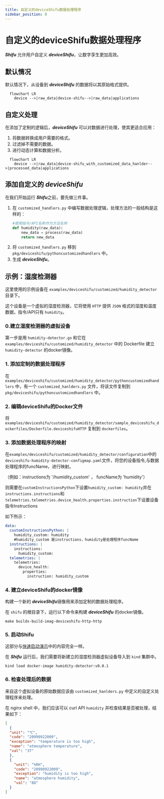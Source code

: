 ```yaml
---
title: 自定义的deviceShifu数据处理程序
sidebar_position: 0
---
```


# 自定义的deviceShifu数据处理程序

***Shifu*** 允许用户自定义 ***deviceShifu***，让数字孪生更加高效。

## 默认情况

默认情况下，从设备到 ***deviceShifu*** 的数据将以其原始格式提供。

```mermaid
  flowchart LR
    device -->|raw_data|device-shifu-->|raw_data|applications
```

## 自定义处理

在添加了定制的逻辑后，***deviceShifu*** 可以对数据进行处理，使其更适合应用：

1. 将数据转换成用户需要的格式。
2. 过滤掉不需要的数据。
3. 进行动态计算和数据分析。

```mermaid
  flowchart LR
    device -->|raw_data|device-shifu_with_customized_data_hanlder-->|processed_data|applications
```

## 添加自定义的 ***deviceShifu***

在我们开始运行 ***Shifu***之前，要先做三件事。

1. 在 `customized_handlers.py` 中编写数据处理逻辑，处理方法的一般结构是这样的：
    ```python
    #使用指令/API名称作为方法名称
    def humidity(raw_data): 
        new_data = process(raw_data)
        return new_data
    ```
2. 将 `customized_handlers.py` 移到 `pkg/deviceshifu/pythoncustomizedhandlers` 中。
3. 生成 ***deviceShifu***。

## 示例：湿度检测器

这里使用的示例设备在 `examples/deviceshifu/customized/humidity_detector` 目录下。

这个设备是一个虚拟的湿度检测器，它将使用 `HTTP` 提供 `JSON` 格式的湿度和温度数据，指令/API只有 `humidity`。

### 0.建立湿度检测器的虚拟设备

第一步是用 `humidity-detector.go` 和它在 `examples/deviceshifu/customized/humidity_detector` 中的 Dockerfile 建立 `humidity-detector` 的docker镜像。

### 1. 添加定制的数据处理程序

在 `examples/deviceshifu/customized/humidity_detector/pythoncustomizedhandlers` 中，有一个 `customized_hanlders.py` 文件，将该文件复制到 `pkg/deviceshifu/pythoncustomizedhandlers` 中。

### 2. 编辑deviceShifu的Docker文件

将 `examples/deviceshifu/customized/humidity_detector/sample_deviceshifu_dockerfiles/Dockerfile.deviceshifuHTTP` 复制到 `dockerfiles`。

### 3. 添加数据处理程序的映射

在`examples/deviceshifu/customized/humidity_detector/configuration`中的`deviceshifu-humidity-detector-configmap.yaml`文件，将您的设备指令,与数据处理程序的funcName，进行映射。

（例如：instructions为 '/humidity_custom' ， funcName为 'humidity'）

则需要在`customInstructionsPython`下设置`humidity_custom: humidity`并在`instructions.instructions`和`telemetries.telemetries.device_health.properties.instruction`下设置设备指令Instructions

如下所示：

```yaml
data:
  customInstructionsPython: |
    humidity_custom: humidity 
    #humidity_custom 是instructions，humidity是处理程序funcName
  instructions: |
    instructions:
      humidity_custom:
  telemetries: |
    telemetries:
      device_health:
        properties:
          instruction: humidity_custom
```

### 4. 建立deviceShifu的docker镜像

构建一个新的 ***deviceShifu***镜像用来添加定制的数据处理程序。

在 `shifu` 的根目录下，运行以下命令来构建 ***deviceShifu*** 的docker镜像。

```
make buildx-build-imag-deviceshifu-http-http
```

### 5. 启动Shifu

这部分与[快速启动演示](i18n\zh-Hans\docusaurus-plugin-content-docs\current\tutorials\demo-install.md)中的内容完全一样。

在 ***Shifu*** 运行后，我们需要将新建立的湿度检测器虚拟设备导入到 `kind` 集群中。

```
kind load docker-image humidity-detector:v0.0.1
```

### 6. 检查处理后的数据

来自这个虚拟设备的原始数据应该由 `customized_hanlders.py` 中定义的自定义处理程序来处理。

在 nginx shell 中，我们应该可以 curl API `humidity` 并检查结果是否被处理，结果如下：

```json
[
  {
  "unit": "℃", 
  "code": "20990922009", 
  "exception": "temperature is too high", 
  "name": "atmosphere temperature", 
  "val": "37"
  }, 
  {
    "unit": "%RH", 
    "code": "20990922009", 
    "exception": "humidity is too high", 
    "name": "atmosphere humidity", 
    "val": "88"
  }
]
